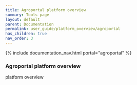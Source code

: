 ```yaml
---
title: Agroportal platform overview
summary: Tools page
layout: default
parent: Documentation
permalink: user_guide/platform_overview/agroportal
has_children: true
nav_order: 3
---
```


{% include documentation_nav.html portal="agroportal" %}

### Agroportal platform overview

platform overview